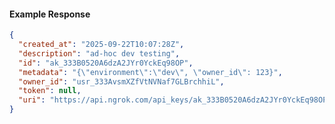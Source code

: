 <!-- Code generated for API Clients. DO NOT EDIT. -->

#### Example Response

```json
{
  "created_at": "2025-09-22T10:07:28Z",
  "description": "ad-hoc dev testing",
  "id": "ak_333B0520A6dzA2JYr0YckEq98OP",
  "metadata": "{\"environment\":\"dev\", \"owner_id\": 123}",
  "owner_id": "usr_333AvsmXZfVtNVNaf7GLBrchhiL",
  "token": null,
  "uri": "https://api.ngrok.com/api_keys/ak_333B0520A6dzA2JYr0YckEq98OP"
}
```
